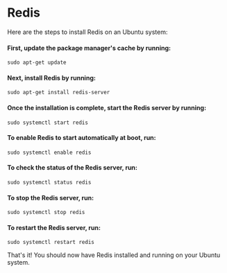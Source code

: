 # Redis

Here are the steps to install Redis on an Ubuntu system:

#### First, update the package manager's cache by running:
    sudo apt-get update

#### Next, install Redis by running:
    sudo apt-get install redis-server

#### Once the installation is complete, start the Redis server by running:
    sudo systemctl start redis

#### To enable Redis to start automatically at boot, run:
    sudo systemctl enable redis

#### To check the status of the Redis server, run:
    sudo systemctl status redis

#### To stop the Redis server, run:
    sudo systemctl stop redis

#### To restart the Redis server, run:
    sudo systemctl restart redis

That's it! You should now have Redis installed and running on your Ubuntu system.
